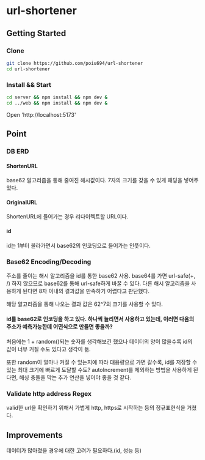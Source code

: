 # url-shortener

## Getting Started

### Clone

```zsh
git clone https://github.com/poiu694/url-shortener
cd url-shortener
```

### Install && Start

```zsh
cd server && npm install && npm dev &
cd ../web && npm install && npm dev &
```

Open 'http://localhost:5173'

## Point

### DB ERD

#### ShortenURL

base62 알고리즘을 통해 줄여진 해시값이다. 7자의 크기를 갖을 수 있게 패딩을 넣어주었다.

#### OriginalURL

ShortenURL에 들어가는 경우 리다이렉트할 URL이다.

#### id

id는 1부터 올라가면서 base62의 인코딩으로 들어가는 인풋이다.

### Base62 Encoding/Decoding

주소를 줄이는 해시 알고리즘을 id를 통한 base62 사용. base64를 가면 url-safe(+, /) 하지 않으므로 base62를 통해 url-safe하게 바꿀 수 있다. 다른 해시 알고리즘을 사용하게 된다면 8자 이내의 결과값을 만족하기 어렵다고 판단했다.

해당 알고리즘을 통해 나오는 결과 값은 62^7의 크기를 사용할 수 있다.

#### id를 base62로 인코딩을 하고 있다. 하나씩 늘리면서 사용하고 있는데, 이러면 다음의 주소가 예측가능한데 어떤식으로 만들면 좋을까?

처음에는 1 + random()되는 숫자를 생각해보긴 했으나 데이터의 양이 많을수록 id의 값이 너무 커질 수도 있다고 생각이 듦.

또한 random이 얼마나 커질 수 있는지에 따라 대용량으로 가면 갈수록, id를 저장할 수 있는 최대 크기에 빠르게 도달할 수도? autoIncrement를 제외하는 방법을 사용하게 된다면, 해싱 충돌을 막는 추가 연산을 넣어야 좋을 것 같다.

### Validate http address Regex

valid한 url을 확인하기 위해서 가볍게 http, https로 시작하는 등의 정규표현식을 거쳤다.

## Improvements

데이터가 많아졌을 경우에 대한 고려가 필요하다.(id, 성능 등)
